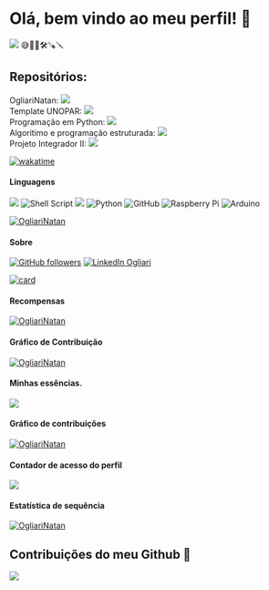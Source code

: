 # Olá, bem vindo ao meu perfil! 👋

<img src="https://img.shields.io/github/license/OgliariNatan/OgliariNatan?color=violet&style=plastic" />
😅🌱🔭🛠🪚🪛


##  Repositórios:  

OgliariNatan: <img src="https://img.shields.io/github/directory-file-count/OgliariNatan/OgliariNatan?label=qtd_arquivos&style=plastic" /> \
Template UNOPAR: <img src="https://img.shields.io/github/directory-file-count/OgliariNatan/Template-UNOPAR?label=qtd_arquivos&style=plastic" /> \
Programação em Python: <img src="https://img.shields.io/github/directory-file-count/OgliariNatan/Programa-o_em_Python?label=qtd_arquivos&style=plastic" /> \
Algoritimo e programação estruturada: <img src="https://img.shields.io/github/directory-file-count/OgliariNatan/Algoritimo-e-Programacao-Estruturada?label=qtd_arquivos&style=plastic" /> \
Projeto Integrador II: <img src="https://img.shields.io/github/directory-file-count/OgliariNatan/projetointegrador_II?label=qtd_arquivos&style=plastic" />


[![wakatime](https://wakatime.com/badge/github/OgliariNatan/Programa-o_em_Python.svg)](https://wakatime.com/badge/github/OgliariNatan/Programa-o_em_Python)

#### Linguagens
<img src="https://img.shields.io/badge/C-00599C?style=for-the-badge&logo=c&logoColor=white" />
<img alt="Shell Script" src="https://img.shields.io/badge/shell_script-%23121011.svg?style=for-the-badge&logo=gnu-bash&logoColor=white"/>
<img src="https://img.shields.io/badge/Linux-E34F26?style=for-the-badge&logo=linux&logoColor=black" />
<img alt="Python" src="https://img.shields.io/badge/python-%2314354C.svg?style=for-the-badge&logo=python&logoColor=white"/>
<img alt="GitHub" src="https://img.shields.io/badge/github-%23121011.svg?style=for-the-badge&logo=github&logoColor=white"/>
<img alt="Raspberry Pi" src="https://img.shields.io/badge/-RaspberryPi-C51A4A?style=for-the-badge&logo=Raspberry-Pi"/>
<img alt="Arduino" src="https://img.shields.io/badge/-Arduino-00979D?style=for-the-badge&logo=Arduino&logoColor=white"/>


[![OgliariNatan](https://github-readme-stats.vercel.app/api/top-langs/?username=OgliariNatan&hide=html&layout=compact=true&theme=dracula)](https://github.com/anuraghazra/github-readme-stats)
#### Sobre

[![GitHub followers](https://img.shields.io/github/followers/Ogliarinatan?label=GitHub&logo=Github&style=for-the-badge)](https://github.com/Ogliarinatan/)
 [![LinkedIn Ogliari](https://img.shields.io/badge/LinkedIn-0077B5?style=for-the-badge&logo=linkedin&logoColor=white)](https://br.linkedin.com/in/natan-ogliari-526591bb)


[![card](https://github-readme-stats.vercel.app/api?username=OgliariNatan&theme=dark&show_icons=true)](https://github.com/anuraghazra/github-readme-stats)

#### Recompensas
[![OgliariNatan](https://github-profile-trophy.vercel.app/?username=OgliariNatan)](https://github-profile-trophy.vercel.app/?username=OgliariNatan&theme=dark)

#### Gráfico de Contribuição
[![OgliariNatan](https://github-readme-activity-graph.cyclic.app/graph?username=OgliariNatan)](https://github-readme-activity-graph.cyclic.app/graph?username=OgliariNatan&theme=xcode)

#### Minhas essências.
<img src="https://gists-readme.yizack.com/api?user=OgliariNatan" />

#### Gráfico de contribuições
[![OgliariNatan](https://github-profile-summary-cards.vercel.app/api/cards/profile-details?username=OgliariNatan)](https://github-profile-summary-cards.vercel.app/api/cards/profile-details?username=OgliariNatan&theme=dracula)

#### Contador de acesso do perfil
<img src="https://hits.seeyoufarm.com/api/count/incr/badge.svg?url=https%3A%2F%2Fgithub.com%2FOgliariNatan1212%2Fhit-counter" />

#### Estatística de sequência

[![OgliariNatan](https://github-readme-streak-stats.herokuapp.com/?user=OgliariNatan)](https://github-readme-streak-stats.herokuapp.com/?user=OgliariNatan&theme=cobalt)




## Contribuições do meu Github :snake:
![](https://github.com/ogliarinatan/ogliarinatan/blob/output/github-contribution-grid-snake.svg)
